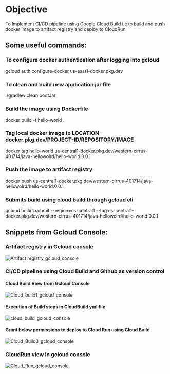 # Objective
 To Implement CI/CD pipeline using Google Cloud Build i.e to build and push docker image to artifact registry and deploy to CloudRun

## Some useful commands: 
### To configure docker authentication after logging into gcloud
gcloud auth configure-docker us-east1-docker.pkg.dev

### To clean and build new application jar file
./gradlew clean bootJar

### Build the image using Dockerfile
docker build -t hello-world .

### Tag local docker image to LOCATION-docker.pkg.dev/PROJECT-ID/REPOSITORY/IMAGE
docker tag hello-world us-central1-docker.pkg.dev/western-cirrus-401714/java-hellowolrd/hello-world:0.0.1

### Push the image to artifact registry
docker push us-central1-docker.pkg.dev/western-cirrus-401714/java-hellowolrd/hello-world:0.0.1

### Submits build using cloud build through gcloud cli
gcloud builds submit --region=us-central1 --tag us-central1-docker.pkg.dev/western-cirrus-401714/java-hellowolrd/hello-world:0.0.1

## Snippets from Gcloud Console: 

### Artifact registry in Gcloud console
![Artifact registry_gcloud_console](https://github.com/gurudu/sample-gcloud-build/assets/24590030/ea83ff0a-318f-4a77-b6f4-5b4b44f93251)

### CI/CD pipeline using Cloud Build and Github as version control
 #### Cloud Build View from Gcloud Console
 ![Cloud_build1_gcloud_console](https://github.com/gurudu/sample-gcloud-build/assets/24590030/65e551c9-0676-4a95-a7e8-17249f54955e)

 #### Execution of Build steps  in CloudBuild yml file
 ![cloud_build_gcloud_console](https://github.com/gurudu/sample-gcloud-build/assets/24590030/14de57b0-be07-4e2e-aee9-932cfd665564)

 #### Grant below permissions to deploy to Cloud Run using Cloud Build
 ![Cloud_Build3_gcloud_console](https://github.com/gurudu/sample-gcloud-build/assets/24590030/715dd2ee-ad27-4314-bf8f-466ca708701d)


### CloudRun view in gcloud console
 ![Cloud_Run_gcloud_console](https://github.com/gurudu/sample-gcloud-build/assets/24590030/d44da3ca-bdd3-4588-8c0f-d4366afbcfe9) 
